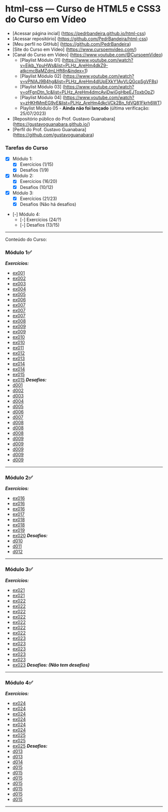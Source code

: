 # html-css — Curso de HTML5  e CSS3 do Curso em Vídeo

- [Acessar página incial] (https://pedrbandeira.github.io/html-css)
- [Acessar repositório] (https://github.com/PedrBandeira/html-css)
- [Meu perfil no GitHub] (https://github.com/PedrBandeira)
- [Site do Curso em Vídeo] (https://www.cursoemvideo.com/)
- [Canal do Curso em Vídeo] (https://www.youtube.com/@CursoemVideo)
    - [Playlist Módulo 01] (https://www.youtube.com/watch?v=Ejkb_YpuHWs&list=PLHz_AreHm4dkZ9-atkcmcBaMZdmLHft8n&index=1)
    - [Playlist Módulo 02] (https://www.youtube.com/watch?v=vPNIAJ9B4hg&list=PLHz_AreHm4dlUpEXkY1AyVLQGcpSgVF8s)
    - [Playlist Módulo 03] (https://www.youtube.com/watch?v=ofFgnDtn_1c&list=PLHz_AreHm4dmcAviDwiGgHbeEJToxbOpZ)
    - [Playlist Módulo 04] (https://www.youtube.com/watch?v=zHKHMmEG9vE&list=PLHz_AreHm4dkcVCk2Bn_fdVQ81Fkrh6WT)
    - Playlist Módulo 05 - **Ainda não foi lançado** (última verificação: 25/07/2023) 
- [Repositório público do Prof. Gustavo Guanabara] (https://gustavoguanabara.github.io/)
- [Perfil do Prof. Gustavo Guanabara] (https://github.com/gustavoguanabara)

### Tarefas do Curso
- [x] Módulo 1:
    - [x] Exercícios (1/15)
    - [x] Desafios (1/9)
- [x] Módulo 2:
    - [x] Exercícios (16/20)
    - [x] Desafios (10/12)
- [x] Módulo 3:
    - [x] Exercícios (21/23)
    - [x] Desafios (Não há desafios)
- [-] Módulo 4:
    - [-] Exercícios (24/?)
    - [-] Desafios (13/15)
---
Conteúdo do Curso:
### Módulo 1✅
***Exercícios:***
- [ex001](https://pedrbandeira.github.io/html-css/exercicios/ex001/index.html)
- [ex002](https://pedrbandeira.github.io/html-css/exercicios/ex002/index.html)
- [ex003](https://pedrbandeira.github.io/html-css/exercicios/ex003/index.html)
- [ex004](https://pedrbandeira.github.io/html-css/exercicios/ex004/index.html)
- [ex005](https://pedrbandeira.github.io/html-css/exercicios/ex005/index.html)
- [ex006](https://pedrbandeira.github.io/html-css/exercicios/ex006/index.html)
- [ex007](https://pedrbandeira.github.io/html-css/exercicios/ex007/index.html)
- [ex007](https://pedrbandeira.github.io/html-css/exercicios/ex007/html4.html)
- [ex007](https://pedrbandeira.github.io/html-css/exercicios/ex007/html5.html)
- [ex008](https://pedrbandeira.github.io/html-css/exercicios/ex008/index.html)
- [ex009](https://pedrbandeira.github.io/html-css/exercicios/ex009/index.html)
- [ex009](https://pedrbandeira.github.io/html-css/exercicios/ex009/pag002.html)
- [ex010](https://pedrbandeira.github.io/html-css/exercicios/ex010/index.html)
- [ex010](https://pedrbandeira.github.io/html-css/exercicios/ex010/pag002.html)
- [ex011](https://pedrbandeira.github.io/html-css/exercicios/ex011/index.html)
- [ex012](https://pedrbandeira.github.io/html-css/exercicios/ex012/index.html)
- [ex013](https://pedrbandeira.github.io/html-css/exercicios/ex013/index.html)
- [ex014](https://pedrbandeira.github.io/html-css/exercicios/ex014/index.html)
- [ex014](https://pedrbandeira.github.io/html-css/exercicios/ex014/pag002.html)
- [ex015](https://pedrbandeira.github.io/html-css/exercicios/ex015/index.html)
- [ex015](https://pedrbandeira.github.io/html-css/exercicios/ex015/pag002.html)
***Desafios:***
- [d001](https://pedrbandeira.github.io/html-css/desafios/d001/index.html)
- [d002](https://pedrbandeira.github.io/html-css/desafios/d002/index.html)
- [d003](https://pedrbandeira.github.io/html-css/desafios/d003/index.html)
- [d004](https://pedrbandeira.github.io/html-css/desafios/d004/index.html)
- [d005](https://pedrbandeira.github.io/html-css/desafios/d005/index.html)
- [d006](https://pedrbandeira.github.io/html-css/desafios/d006/index.html)
- [d007](https://pedrbandeira.github.io/html-css/desafios/d007/index.html)
- [d008](https://pedrbandeira.github.io/html-css/desafios/d008/index.html)
- [d008](https://pedrbandeira.github.io/html-css/desafios/d008/pagina-amarela.html)
- [d008](https://pedrbandeira.github.io/html-css/desafios/d008/pagina-verde.html)
- [d009](https://pedrbandeira.github.io/html-css/desafios/d009/index.html)
- [d009](https://pedrbandeira.github.io/html-css/desafios/d009/curso-html.html)
- [d009](https://pedrbandeira.github.io/html-css/desafios/d009/curso-js.html)
- [d009](https://pedrbandeira.github.io/html-css/desafios/d009/curso-python.html)
- [d009](https://pedrbandeira.github.io/html-css/desafios/d009/curso-hardware.html)
---
### Módulo 2✅
***Exercícios:***
- [ex016](https://pedrbandeira.github.io/html-css/exercicios/ex016/cor01.html)
- [ex016](https://pedrbandeira.github.io/html-css/exercicios/ex016/cor02.html)
- [ex016](https://pedrbandeira.github.io/html-css/exercicios/ex016/cor03.html)
- [ex017](https://pedrbandeira.github.io/html-css/exercicios/ex017/fonte01.html)
- [ex018](https://pedrbandeira.github.io/html-css/exercicios/ex018/fonte01.html)
- [ex018](https://pedrbandeira.github.io/html-css/exercicios/ex018/fonte02.html)
- [ex019](https://pedrbandeira.github.io/html-css/exercicios/ex019/seletor01.html)
- [ex020](https://pedrbandeira.github.io/html-css/exercicios/ex020/pseudoclasses.html)
***Desafios:***
- [d010](https://pedrbandeira.github.io/html-css/desafios/d010/index.html)
- [d011](https://pedrbandeira.github.io/html-css/desafios/d011/index.html)
- [d012](https://pedrbandeira.github.io/html-css/desafios/d012/index.html)
---
### Módulo 3✅
***Exercícios:***
- [ex021](https://pedrbandeira.github.io/html-css/exercicios/ex021/caixa01.html)
- [ex021](https://pedrbandeira.github.io/html-css/exercicios/ex021/caixa02.html)
- [ex022](https://pedrbandeira.github.io/html-css/exercicios/ex022/fundo001.html)
- [ex022](https://pedrbandeira.github.io/html-css/exercicios/ex022/fundo002.html)
- [ex022](https://pedrbandeira.github.io/html-css/exercicios/ex022/fundo003.html)
- [ex022](https://pedrbandeira.github.io/html-css/exercicios/ex022/fundo004.html)
- [ex022](https://pedrbandeira.github.io/html-css/exercicios/ex022/fundo005.html)
- [ex022](https://pedrbandeira.github.io/html-css/exercicios/ex022/fundo006.html)
- [ex022](https://pedrbandeira.github.io/html-css/exercicios/ex022/fundo007.html)
- [ex023](https://pedrbandeira.github.io/html-css/exercicios/ex023/tabela001.html)
- [ex023](https://pedrbandeira.github.io/html-css/exercicios/ex023/tabela002.html)
- [ex023](https://pedrbandeira.github.io/html-css/exercicios/ex023/tabela003.html)
- [ex023](https://pedrbandeira.github.io/html-css/exercicios/ex023/tabela004.html)
- [ex023](https://pedrbandeira.github.io/html-css/exercicios/ex023/tabela005.html)
- [ex023](https://pedrbandeira.github.io/html-css/exercicios/ex023/tabela006.html)
***Desafios: (Não tem desafios)***
---
### Módulo 4✅
***Exercícios:***
- [ex024](https://pedrbandeira.github.io/html-css/exercicios/ex024/iframe001.html)
- [ex024](https://pedrbandeira.github.io/html-css/exercicios/ex024/iframe002.html)
- [ex024](https://pedrbandeira.github.io/html-css/exercicios/ex024/iframe003.html)
- [ex024](https://pedrbandeira.github.io/html-css/exercicios/ex024/iframe004.html)
- [ex024](https://pedrbandeira.github.io/html-css/exercicios/ex024/iframe005.html)
- [ex024](https://pedrbandeira.github.io/html-css/exercicios/ex024/iframe006.html)
- [ex025](https://pedrbandeira.github.io/html-css/exercicios/ex025/form001.html)
- [ex025](https://pedrbandeira.github.io/html-css/exercicios/ex025/form002.html)
- [ex025](https://pedrbandeira.github.io/html-css/exercicios/ex025/form003.html)
***Desafios:***
- [d013](https://pedrbandeira.github.io/html-css/desafios/d013/desafio-13-01.html)
- [d013](https://pedrbandeira.github.io/html-css/desafios/d013/desafio-13-02.html)
- [d014](https://pedrbandeira.github.io/html-css/desafios/d014/desafio-14.html)
- [d015](https://pedrbandeira.github.io/html-css/desafios/d015/index.html)
- [d015](https://pedrbandeira.github.io/html-css/desafios/d015/facebook.html)
- [d015](https://pedrbandeira.github.io/html-css/desafios/d015/github.html)
- [d015](https://pedrbandeira.github.io/html-css/desafios/d015/home.html)
- [d015](https://pedrbandeira.github.io/html-css/desafios/d015/instagram.html)
- [d015](https://pedrbandeira.github.io/html-css/desafios/d015/twitter.html)
- [d015](https://pedrbandeira.github.io/html-css/desafios/d015/youtube.html)
---
